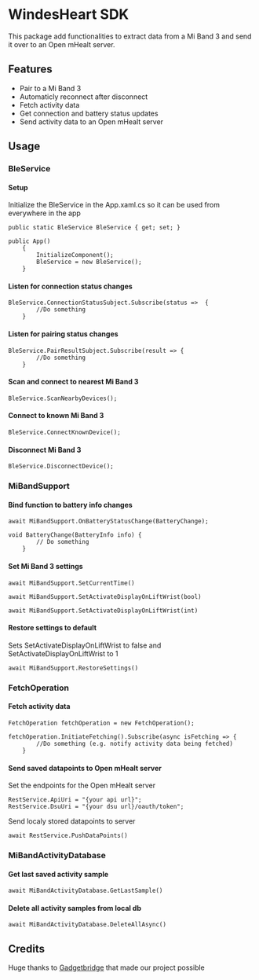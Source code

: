 # WindesHeart SDK

This package add functionalities to extract data from a Mi Band 3 and send it over to an Open mHealt server.

## Features

- Pair to a Mi Band 3
- Automaticly reconnect after disconnect
- Fetch activity data
- Get connection and battery status updates
- Send activity data to an Open mHealt server

## Usage

### BleService 
#### Setup
Initialize the BleService in the App.xaml.cs so it can be used from everywhere in the app
```
public static BleService BleService { get; set; }

public App()
	{
		InitializeComponent();
		BleService = new BleService();
	}
```

#### Listen for connection status changes
```
BleService.ConnectionStatusSubject.Subscribe(status => 	{
		//Do something
	}		
```

#### Listen for pairing status changes
```
BleService.PairResultSubject.Subscribe(result => {
		//Do something
	}		
```

#### Scan and connect to nearest Mi Band 3 
```
BleService.ScanNearbyDevices();
```

#### Connect to known Mi Band 3
```
BleService.ConnectKnownDevice();
```

#### Disconnect Mi Band 3
```
BleService.DisconnectDevice();
```

### MiBandSupport
#### Bind function to battery info changes
```
await MiBandSupport.OnBatteryStatusChange(BatteryChange);

void BatteryChange(BatteryInfo info) {
		// Do something
	}
```

#### Set Mi Band 3 settings

```
await MiBandSupport.SetCurrentTime()

await MiBandSupport.SetActivateDisplayOnLiftWrist(bool)

await MiBandSupport.SetActivateDisplayOnLiftWrist(int)
```

#### Restore settings to default
Sets SetActivateDisplayOnLiftWrist to false and SetActivateDisplayOnLiftWrist to 1

```
await MiBandSupport.RestoreSettings()
```

### FetchOperation

#### Fetch activity data
```
FetchOperation fetchOperation = new FetchOperation();

fetchOperation.InitiateFetching().Subscribe(async isFetching => {
		//Do something (e.g. notify activity data being fetched)
	}
```

#### Send saved datapoints to Open mHealt server
Set the endpoints for the Open mHealt server
```
RestService.ApiUri = "{your api url}";
RestService.DsuUri = "{your dsu url}/oauth/token";
```

Send localy stored datapoints to server
```
await RestService.PushDataPoints()
```

### MiBandActivityDatabase

#### Get last saved activity sample
```
await MiBandActivityDatabase.GetLastSample()
```

#### Delete all activity samples from local db
```
await MiBandActivityDatabase.DeleteAllAsync()
```

## Credits

Huge thanks to [Gadgetbridge](https://github.com/Freeyourgadget/Gadgetbridge) that made our project possible

